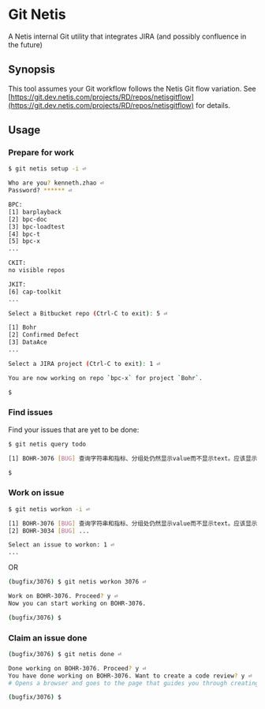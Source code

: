 Git Netis
===

A Netis internal Git utility that integrates JIRA (and possibly confluence in the future)

## Synopsis

This tool assumes your Git workflow follows the Netis Git flow variation. See [https://git.dev.netis.com/projects/RD/repos/netisgitflow](https://git.dev.netis.com/projects/RD/repos/netisgitflow) for details.

## Usage

### Prepare for work

```bash
$ git netis setup -i ⏎

Who are you? kenneth.zhao ⏎
Password? ****** ⏎

BPC:
[1] barplayback
[2] bpc-doc
[3] bpc-loadtest
[4] bpc-t
[5] bpc-x
...

CKIT:
no visible repos

JKIT:
[6] cap-toolkit
...

Select a Bitbucket repo (Ctrl-C to exit): 5 ⏎

[1] Bohr
[2] Confirmed Defect
[3] DataAce
...

Select a JIRA project (Ctrl-C to exit): 1 ⏎

You are now working on repo `bpc-x` for project `Bohr`.

$
```

### Find issues

Find your issues that are yet to be done:
```bash
$ git netis query todo

[1] BOHR-3076 [BUG] 查询字符串和指标、分组处仍然显示value而不显示text。应该显示为text。

$
```

### Work on issue

```bash
$ git netis workon -i ⏎

[1] BOHR-3076 [BUG] 查询字符串和指标、分组处仍然显示value而不显示text。应该显示为text。
[2] BOHR-3034 [BUG] ...

Select an issue to workon: 1 ⏎
...
```

OR

```bash
(bugfix/3076) $ git netis workon 3076 ⏎

Work on BOHR-3076. Proceed? y ⏎
Now you can start working on BOHR-3076.

(bugfix/3076) $
```

### Claim an issue done

```bash
(bugfix/3076) $ git netis done ⏎

Done working on BOHR-3076. Proceed? y ⏎
You have done working on BOHR-3076. Want to create a code review? y ⏎
# Opens a browser and goes to the page that guides you through creating a code review

(bugfix/3076) $
```
